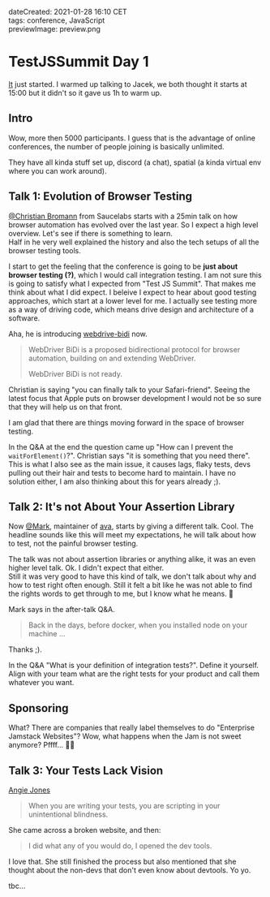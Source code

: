 dateCreated: 2021-01-28 16:10 CET  
tags: conference, JavaScript  
previewImage: preview.png  

# TestJSSummit Day 1

[It](https://www.testjssummit.com/) 
just started. I warmed up talking to Jacek, we both thought it starts at 15:00
but it didn't so it gave us 1h to warm up.

## Intro

Wow, more then 5000 participants.
I guess that is the advantage of online conferences, the number of people joining
is basically unlimited.

They have all kinda stuff set up, discord (a chat), spatial (a kinda virtual env where you can work around).

## Talk 1: Evolution of Browser Testing

[@Christian Bromann](https://twitter.com/bromann) 
from Saucelabs starts with a 25min talk on how browser 
automation has evolved over the last year. So I expect a high level overview.
Let's see if there is something to learn.  
Half in he very well explained the history and also the tech setups of all the browser
testing tools.

I start to get the feeling that the conference is going to be **just about browser testing (?)**,
which I would call integration testing. I am not sure this is going to satisfy what
I expected from "Test JS Summit". That makes me think about what I did expect.
I beleive I expect to hear about good testing approaches, which start at a lower level
for me. I actually see testing more as a way of driving code, which means drive design
and architecture of a software.

Aha, he is introducing [webdrive-bidi](https://github.com/w3c/webdriver-bidi) now.

> WebDriver BiDi is a proposed bidirectional protocol for browser automation, building on and extending WebDriver.
> 
> WebDriver BiDi is not ready.

Christian is saying "you can finally talk to your Safari-friend".
Seeing the latest focus that Apple puts on browser development I would not be so sure that
they will help us on that front.

I am glad that there are things moving forward in the space of browser testing.

In the Q&A at the end the question came up "How can I prevent the `waitForElement()`?".
Christian says "it is something that you need there".
This is what I also see as the main issue, it causes lags, flaky tests, devs pulling out their hair
and tests to become hard to maintain. I have no solution either, I am also thinking about this
for years already ;).

## Talk 2: It's not About Your Assertion Library

Now [@Mark](https://twitter.com/novemberborn),
maintainer of [ava](https://github.com/avajs/ava), 
starts by giving a different talk. Cool.
The headline sounds like this will meet my expectations, he will talk about how to test,
not the painful browser testing.

The talk was not about assertion libraries or anything alike, it was an even higher
level talk. Ok. I didn't expect that either.  
Still it was very good to have this kind of talk, we don't talk about why and how to test
right often enough. Still it felt a bit like he was not able to find the rights words
to get through to me, but I know what he means. 🤔

Mark says in the after-talk Q&A.

> Back in the days, before docker, when you installed node on your machine ...

Thanks ;).

In the Q&A "What is your definition of integration tests?".
Define it yourself. Align with your team what are the right tests for your product
and call them whatever you want.

## Sponsoring

What? There are companies that really label themselves to do 
"Enterprise Jamstack Websites"? Wow, what happens when the Jam is not sweet anymore?
Pffff... 🤷🏽

## Talk 3: Your Tests Lack Vision

[Angie Jones](https://twitter.com/techgirl1908)

> When you are writing your tests, you are scripting in your unintentional blindness.

She came across a broken website, and then:
> I did what any of you would do, I opened the dev tools.

I love that. She still finished the process but also mentioned that she thought
about the non-devs that don't even know about devtools. Yo yo.


tbc...